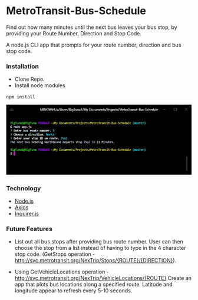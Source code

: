 # MetroTransit-Bus-Schedule

Find out how many minutes until the next bus leaves your bus stop, by providing your Route Number, Direction and Stop Code.

A node.js CLI app that prompts for your route number, direction and bus stop code.

### Installation

- Clone Repo.
- Install node modules

```shell
npm install
```

![CLI App Demo](metrotransitdemo.JPG)

### Technology

- [Node.js](https://nodejs.org/en/)
- [Axios](https://github.com/axios/axios)
- [Inquirer.js](https://github.com/SBoudrias/Inquirer.js)

### Future Features

- List out all bus stops after providing bus route number. User can then choose the stop from a list instead of having to type in the 4 character stop code.
(GetStops operation - http://svc.metrotransit.org/NexTrip/Stops/{ROUTE}/{DIRECTION}).

- Using GetVehicleLocations operation - http://svc.metrotransit.org/NexTrip/VehicleLocations/{ROUTE}
Create an app that plots bus locations along a specified route. Latitude and longitude appear to refresh every 5-10 seconds. 

